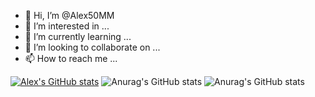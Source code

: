 - 👋 Hi, I’m @Alex50MM
- 👀 I’m interested in ...
- 🌱 I’m currently learning ...
- 💞️ I’m looking to collaborate on ...
- 📫 How to reach me ...

<!---
Alex50MM/Alex50MM is a ✨ special ✨ repository because its `README.md` (this file) appears on your GitHub profile.
You can click the Preview link to take a look at your changes.
--->
[![Alex's GitHub stats](https://github-readme-stats.vercel.app/api?username=Alex50MM)](https://github.com/Alex50MM/github-readme-stats)
![Anurag's GitHub stats](https://github-readme-stats.vercel.app/api?username=Alex50MM&show_icons=true)
![Anurag's GitHub stats](https://github-readme-stats.vercel.app/api?username=Alex50MM&show_icons=true&theme=github_dark)
